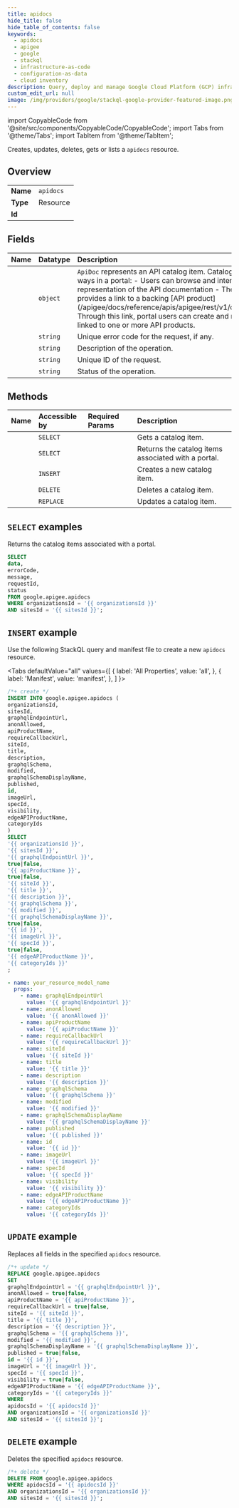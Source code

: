 ```yaml
---
title: apidocs
hide_title: false
hide_table_of_contents: false
keywords:
  - apidocs
  - apigee
  - google
  - stackql
  - infrastructure-as-code
  - configuration-as-data
  - cloud inventory
description: Query, deploy and manage Google Cloud Platform (GCP) infrastructure and resources using SQL
custom_edit_url: null
image: /img/providers/google/stackql-google-provider-featured-image.png
---
```


import CopyableCode from '@site/src/components/CopyableCode/CopyableCode';
import Tabs from '@theme/Tabs';
import TabItem from '@theme/TabItem';

Creates, updates, deletes, gets or lists a <code>apidocs</code> resource.

## Overview
<table><tbody>
<tr><td><b>Name</b></td><td><code>apidocs</code></td></tr>
<tr><td><b>Type</b></td><td>Resource</td></tr>
<tr><td><b>Id</b></td><td><CopyableCode code="google.apigee.apidocs" /></td></tr>
</tbody></table>

## Fields
| Name | Datatype | Description |
|:-----|:---------|:------------|
| <CopyableCode code="data" /> | `object` | `ApiDoc` represents an API catalog item. Catalog items are used in two ways in a portal: - Users can browse and interact with a visual representation of the API documentation - The `api_product_name` field provides a link to a backing [API product] (/apigee/docs/reference/apis/apigee/rest/v1/organizations.apiproducts). Through this link, portal users can create and manage developer apps linked to one or more API products. |
| <CopyableCode code="errorCode" /> | `string` | Unique error code for the request, if any. |
| <CopyableCode code="message" /> | `string` | Description of the operation. |
| <CopyableCode code="requestId" /> | `string` | Unique ID of the request. |
| <CopyableCode code="status" /> | `string` | Status of the operation. |

## Methods
| Name | Accessible by | Required Params | Description |
|:-----|:--------------|:----------------|:------------|
| <CopyableCode code="organizations_sites_apidocs_get" /> | `SELECT` | <CopyableCode code="apidocsId, organizationsId, sitesId" /> | Gets a catalog item. |
| <CopyableCode code="organizations_sites_apidocs_list" /> | `SELECT` | <CopyableCode code="organizationsId, sitesId" /> | Returns the catalog items associated with a portal. |
| <CopyableCode code="organizations_sites_apidocs_create" /> | `INSERT` | <CopyableCode code="organizationsId, sitesId" /> | Creates a new catalog item. |
| <CopyableCode code="organizations_sites_apidocs_delete" /> | `DELETE` | <CopyableCode code="apidocsId, organizationsId, sitesId" /> | Deletes a catalog item. |
| <CopyableCode code="organizations_sites_apidocs_update" /> | `REPLACE` | <CopyableCode code="apidocsId, organizationsId, sitesId" /> | Updates a catalog item. |

## `SELECT` examples

Returns the catalog items associated with a portal.

```sql
SELECT
data,
errorCode,
message,
requestId,
status
FROM google.apigee.apidocs
WHERE organizationsId = '{{ organizationsId }}'
AND sitesId = '{{ sitesId }}'; 
```

## `INSERT` example

Use the following StackQL query and manifest file to create a new <code>apidocs</code> resource.

<Tabs
    defaultValue="all"
    values={[
        { label: 'All Properties', value: 'all', },
        { label: 'Manifest', value: 'manifest', },
    ]
}>
<TabItem value="all">

```sql
/*+ create */
INSERT INTO google.apigee.apidocs (
organizationsId,
sitesId,
graphqlEndpointUrl,
anonAllowed,
apiProductName,
requireCallbackUrl,
siteId,
title,
description,
graphqlSchema,
modified,
graphqlSchemaDisplayName,
published,
id,
imageUrl,
specId,
visibility,
edgeAPIProductName,
categoryIds
)
SELECT 
'{{ organizationsId }}',
'{{ sitesId }}',
'{{ graphqlEndpointUrl }}',
true|false,
'{{ apiProductName }}',
true|false,
'{{ siteId }}',
'{{ title }}',
'{{ description }}',
'{{ graphqlSchema }}',
'{{ modified }}',
'{{ graphqlSchemaDisplayName }}',
true|false,
'{{ id }}',
'{{ imageUrl }}',
'{{ specId }}',
true|false,
'{{ edgeAPIProductName }}',
'{{ categoryIds }}'
;
```
</TabItem>
<TabItem value="manifest">

```yaml
- name: your_resource_model_name
  props:
    - name: graphqlEndpointUrl
      value: '{{ graphqlEndpointUrl }}'
    - name: anonAllowed
      value: '{{ anonAllowed }}'
    - name: apiProductName
      value: '{{ apiProductName }}'
    - name: requireCallbackUrl
      value: '{{ requireCallbackUrl }}'
    - name: siteId
      value: '{{ siteId }}'
    - name: title
      value: '{{ title }}'
    - name: description
      value: '{{ description }}'
    - name: graphqlSchema
      value: '{{ graphqlSchema }}'
    - name: modified
      value: '{{ modified }}'
    - name: graphqlSchemaDisplayName
      value: '{{ graphqlSchemaDisplayName }}'
    - name: published
      value: '{{ published }}'
    - name: id
      value: '{{ id }}'
    - name: imageUrl
      value: '{{ imageUrl }}'
    - name: specId
      value: '{{ specId }}'
    - name: visibility
      value: '{{ visibility }}'
    - name: edgeAPIProductName
      value: '{{ edgeAPIProductName }}'
    - name: categoryIds
      value: '{{ categoryIds }}'

```
</TabItem>
</Tabs>

## `UPDATE` example

Replaces all fields in the specified <code>apidocs</code> resource.

```sql
/*+ update */
REPLACE google.apigee.apidocs
SET 
graphqlEndpointUrl = '{{ graphqlEndpointUrl }}',
anonAllowed = true|false,
apiProductName = '{{ apiProductName }}',
requireCallbackUrl = true|false,
siteId = '{{ siteId }}',
title = '{{ title }}',
description = '{{ description }}',
graphqlSchema = '{{ graphqlSchema }}',
modified = '{{ modified }}',
graphqlSchemaDisplayName = '{{ graphqlSchemaDisplayName }}',
published = true|false,
id = '{{ id }}',
imageUrl = '{{ imageUrl }}',
specId = '{{ specId }}',
visibility = true|false,
edgeAPIProductName = '{{ edgeAPIProductName }}',
categoryIds = '{{ categoryIds }}'
WHERE 
apidocsId = '{{ apidocsId }}'
AND organizationsId = '{{ organizationsId }}'
AND sitesId = '{{ sitesId }}';
```

## `DELETE` example

Deletes the specified <code>apidocs</code> resource.

```sql
/*+ delete */
DELETE FROM google.apigee.apidocs
WHERE apidocsId = '{{ apidocsId }}'
AND organizationsId = '{{ organizationsId }}'
AND sitesId = '{{ sitesId }}';
```
